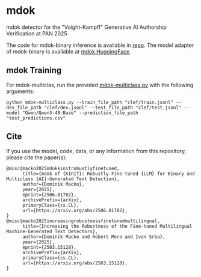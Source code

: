 # mdok
mdok detector for the "Voight-Kampff" Generative AI Authorship Verification at PAN 2025

The code for mdok-binary inference is available in [repo](https://github.com/DominikMacko/mdok).
The model adapter of mdok-binary is available at [mdok HuggingFace](https://huggingface.co/DominikMacko/mdok).

## mdok Training

For mdok-multiclas, run the provided [mdok-multiclass.py](https://github.com/kinit-sk/mdok/blob/main/mdok-multiclass.py) with the following arguments:
```
python mdok-multiclass.py --train_file_path "clef/train.jsonl" --dev_file_path "clef/dev.jsonl" --test_file_path "clef/test.jsonl" --model "Qwen/Qwen3-4B-Base" --prediction_file_path "test_predictions.csv"
```

## Cite
If you use the model, code, data, or any information from this repository, please cite the paper(s):
```
@misc{macko2025mdokkinitrobustlyfinetuned,
      title={mdok of {KInIT}: Robustly Fine-tuned {LLM} for Binary and Multiclass {AI}-Generated Text Detection}, 
      author={Dominik Macko},
      year={2025},
      eprint={2506.01702},
      archivePrefix={arXiv},
      primaryClass={cs.CL},
      url={https://arxiv.org/abs/2506.01702}, 
}
@misc{macko2025increasingrobustnessfinetunedmultilingual,
      title={Increasing the Robustness of the Fine-tuned Multilingual Machine-Generated Text Detectors}, 
      author={Dominik Macko and Robert Moro and Ivan Srba},
      year={2025},
      eprint={2503.15128},
      archivePrefix={arXiv},
      primaryClass={cs.CL},
      url={https://arxiv.org/abs/2503.15128}, 
}
```
